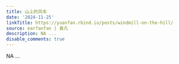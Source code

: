 ```yaml
---
title: 山上的风车
date: '2024-11-25'
linkTitle: https://yuanfan.rbind.io/posts/windmill-on-the-hill/
source: earfanfan | 袁凡
description: NA ...
disable_comments: true
---
```

NA ...